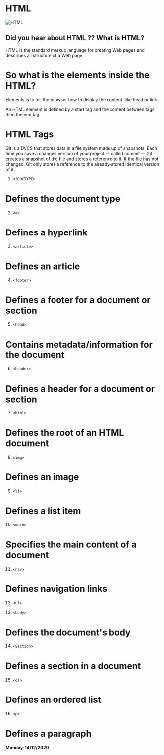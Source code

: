 # HTML

![HTML](https://d25yuvogekh0nj.cloudfront.net/2019/07/How-to-Create-Html-Newsletters-blog-banner-1250x500.png)


## Did you hear about HTML ?? What is HTML?

HTML is the standard markup language for creating Web pages and describes all structure of a Web page.

# So what is the elements  inside the HTML?

 Elements is to tell the browser how to display the content. like head or link 

 An HTML element is defined by a start tag and the content between tags then the end tag.


# HTML Tags
Git is a DVCS that stores data in a file system made up of snapshots. Each time you save a changed version of your project — called commit — Git creates a snapshot of the file and stores a reference to it. If the file has not changed, Git only stores a reference to the already-stored identical version of it.

1.  `<!DOCTYPE>` 
# Defines the document type

2. `<a>`
# Defines a hyperlink

3.  `<article>`
# Defines an article

4.  `<footer>`
# Defines a footer for a document or section

5.  `<head>`
# Contains metadata/information for the document

6.  `<header>`
# Defines a header for a document or section

7.  `<html>`
# Defines the root of an HTML document

8.  `<img>`
# Defines an image

9.  `<li>`
# Defines a list item

10.  `<main>`
# Specifies the main content of a document

11.  `<nav>`
# Defines navigation links

12.  `<ul>`

13.  `<body>`
# Defines the document's body

14.  `<Section>` 
# Defines a section in a document

15.  `<ol>`
# Defines an ordered list

16.  `<p>`
# Defines a paragraph




**Monday-14/12/2020**


